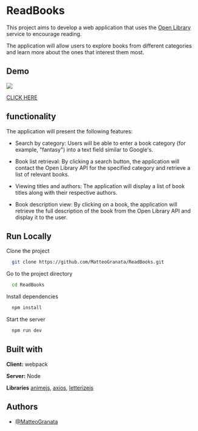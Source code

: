 # ReadBooks

This project aims to develop a web application that uses the [Open Library](https://openlibrary.org/) service to encourage reading.

The application will allow users to explore books from different categories and learn more about the ones that interest them most.

## Demo

![](https://komarev.com/ghpvc/?username=MatteoGranata&color=e2b6ff&style=flat-square)

[CLICK HERE](https://readbookshelf.netlify.app/)

## functionality

The application will present the following features:

- Search by category: Users will be able to enter a book category (for example, "fantasy") into a text field similar to Google's.

- Book list retrieval: By clicking a search button, the application will contact the Open Library API for the specified category and retrieve a list of relevant books.

- Viewing titles and authors: The application will display a list of book titles along with their respective authors.

- Book description view: By clicking on a book, the application will retrieve the full description of the book from the Open Library API and display it to the user.

## Run Locally

Clone the project

```bash
  git clone https://github.com/MatteoGranata/ReadBooks.git
```

Go to the project directory

```bash
  cd ReadBooks
```

Install dependencies

```bash
  npm install
```

Start the server

```bash
  npm run dev
```

## Built with

**Client:** webpack

**Server:** Node

**Libraries** [animejs](https://animejs.com/), [axios](https://www.npmjs.com/package/axios), [letterizejs](https://github.com/WojciechKrakowiak/letterize)

## Authors

- [@MatteoGranata](https://github.com/MatteoGranata)
